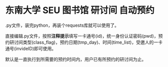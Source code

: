 # 东南大学 SEU 图书馆 研讨间 自动预约

.py文件，装完python，再装个requests库就可以使用了。

直接编辑.py文件，按照**注释提示**填写一卡通号(id)，统一身份认证密码(pwd)，预约研讨间类型(class_flag)，预约日期(tmp_day)、时间(time_list)，受邀人的一卡通号(invideID)即可使用。

默认是一直执行到所需要的预约时间内，用户已有所预约的研讨间为止。
